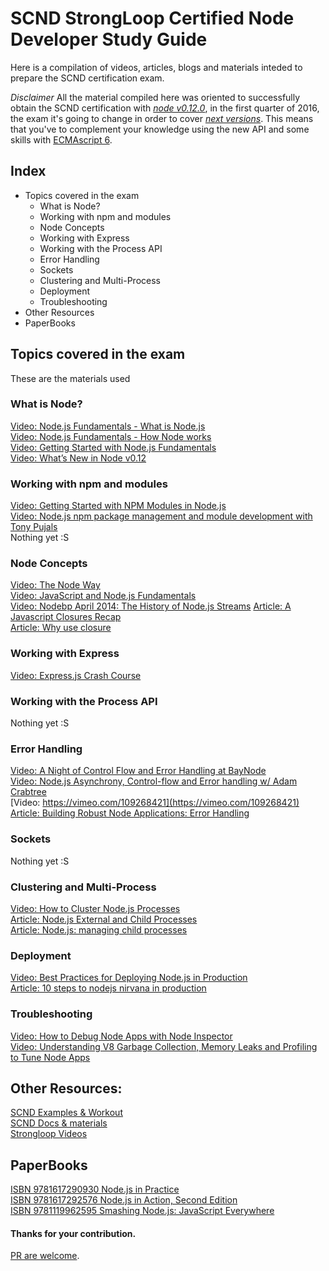 # SCND StrongLoop Certified Node Developer Study Guide

Here is a compilation of videos, articles, blogs and materials inteded to prepare the SCND certification exam.

*Disclaimer* All the material compiled here was oriented to successfully obtain the SCND certification with [*node v0.12.0*](https://nodejs.org/docs/latest-v0.12.x/api/), in the first quarter of 2016, the exam it's going to change in order to cover [*next versions*](https://nodejs.org/dist/latest-v4.x/docs/api/). This means that you've to complement your knowledge using the new API and some skills with [ECMAscript 6](http://www.ecma-international.org/publications/standards/Ecma-262.htm).

## Index

* Topics covered in the exam
   * What is Node?
   * Working with npm and modules
   * Node Concepts
   * Working with Express
   * Working with the Process API
   * Error Handling
   * Sockets
   * Clustering and Multi-Process
   * Deployment
   * Troubleshooting
* Other Resources
* PaperBooks

## Topics covered in the exam

These are the materials used 

### What is Node?
[Video: Node.js Fundamentals - What is Node.js](https://vimeo.com/74746627)    
[Video: Node.js Fundamentals - How Node works](https://vimeo.com/76557798)    
[Video: Getting Started with Node.js Fundamentals](https://vimeo.com/121712131)    
[Video: What’s New in Node v0.12](https://vimeo.com/82734921)    

### Working with npm and modules
[Video: Getting Started with NPM Modules in Node.js](https://vimeo.com/124991995)    
[Video: Node.js npm package management and module development with Tony Pujals](https://vimeo.com/88470099)    
Nothing yet :S

### Node Concepts

[Video: The Node Way](https://vimeo.com/117398512)    
[Video: JavaScript and Node.js Fundamentals](https://vimeo.com/129487959)    
[Video: Nodebp April 2014: The History of Node.js Streams](https://www.youtube.com/watch?v=g5ewQEuXjsQ)
[Article: A Javascript Closures Recap](http://vaneyckt.io/posts/a_javascript_closures_recap/)    
[Article: Why use closure](http://howtonode.org/why-use-closure)    

### Working with Express

[Video: Express.js Crash Course](https://vimeo.com/109292003)    

### Working with the Process API

Nothing yet :S    

### Error Handling

[Video: A Night of Control Flow and Error Handling at BayNode](https://vimeo.com/97133429)    
[Video: Node.js Asynchrony, Control-flow and Error handling w/ Adam Crabtree](https://vimeo.com/97132267)    
[Video: https://vimeo.com/109268421](https://vimeo.com/109268421)    
[Article: Building Robust Node Applications: Error Handling](https://strongloop.com/strongblog/robust-node-applications-error-handling/)    

### Sockets
Nothing yet :S    

### Clustering and Multi-Process

[Video: How to Cluster Node.js Processes](https://vimeo.com/77870958)    
[Article: Node.js External and Child Processes](http://www.graemeboy.com/node-child-processes)    
[Article: Node.js: managing child processes](http://krasimirtsonev.com/blog/article/Nodejs-managing-child-processes-starting-stopping-exec-spawn)    

### Deployment

[Video: Best Practices for Deploying Node.js in Production](https://vimeo.com/135700361)    
[Article: 10 steps to nodejs nirvana in production](http://qzaidi.github.io/2013/05/14/node-in-production/)    

### Troubleshooting

[Video: How to Debug Node Apps with Node Inspector](https://vimeo.com/77870960)    
[Video: Understanding V8 Garbage Collection, Memory Leaks and Profiling to Tune Node Apps](https://vimeo.com/117414656)    

## Other Resources:
[SCND Examples & Workout](https://github.com/wilk/node-certification "Node Certification")    
[SCND Docs & materials](https://github.com/rockbot/node-for-beginners "Node for Beginners")    
[Strongloop Videos](https://strongloop.com/node-js/videos)

## PaperBooks
[ISBN 9781617290930 Node.js in Practice](http://www.manning.com/young/)    
[ISBN 9781617292576 Node.js in Action, Second Edition](http://www.manning.com/cantelon2/)    
[ISBN 9781119962595 Smashing Node.js: JavaScript Everywhere](http://eu.wiley.com/WileyCDA/WileyTitle/productCd-1119962595.html)

#### Thanks for your contribution.
[PR are welcome](https://help.github.com/articles/using-pull-requests/).
